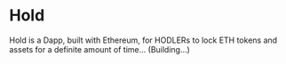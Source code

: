 # Hold
Hold is a Dapp, built with Ethereum, for HODLERs to lock ETH tokens and assets for a definite amount of time...
(Building...)
